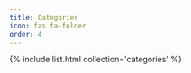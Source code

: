 ```yaml
---
title: Categories
icon: fas fa-folder
order: 4
---
```


{% include list.html collection='categories' %}

